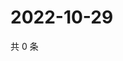 # 2022-10-29

共 0 条

<!-- BEGIN WEIBO -->
<!-- 最后更新时间 Sat Oct 29 2022 05:01:19 GMT+0800 (China Standard Time) -->

<!-- END WEIBO -->
